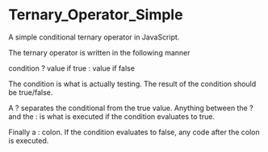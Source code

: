 # Ternary_Operator_Simple
A simple conditional ternary operator in JavaScript. 

The ternary operator is written in the following manner  

condition ? value if true : value if false


The condition is what is actually testing. The result of the condition should be true/false.

A ? separates the conditional from the true value. Anything between the ? and the : is what is executed if the condition evaluates to true.

Finally a : colon. If the condition evaluates to false, any code after the colon is executed.
